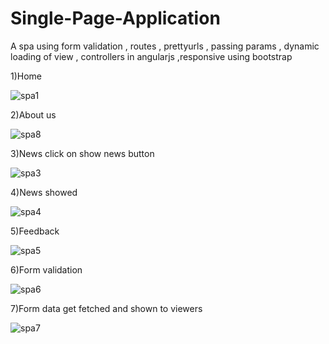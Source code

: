 # Single-Page-Application
A spa using form validation , routes , prettyurls , passing params , dynamic loading of view , controllers in angularjs ,responsive using bootstrap


1)Home 

![spa1](https://user-images.githubusercontent.com/31067957/42573724-826f2fd0-853a-11e8-9494-801533d928e6.png)

2)About us

![spa8](https://user-images.githubusercontent.com/31067957/42574806-f3026aa8-853c-11e8-8de9-9d0e6d9bf87a.png)

3)News click on show news button

![spa3](https://user-images.githubusercontent.com/31067957/42573749-95d4438a-853a-11e8-8aff-2d955f0dd4f5.png)

4)News showed

![spa4](https://user-images.githubusercontent.com/31067957/42573759-9b8f125a-853a-11e8-83a3-23382b6ec55a.png)

5)Feedback

![spa5](https://user-images.githubusercontent.com/31067957/42573768-a4fc1cca-853a-11e8-97c6-f4a44f695312.png)

6)Form validation

![spa6](https://user-images.githubusercontent.com/31067957/42573780-aafef21e-853a-11e8-8b7a-ee1c9d4ccaa0.png)

7)Form data get fetched and shown to viewers

![spa7](https://user-images.githubusercontent.com/31067957/42573797-b1f8fb46-853a-11e8-988b-864744b4a7bf.png)
